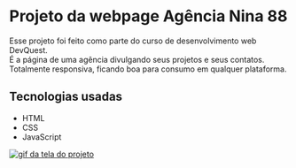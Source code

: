 # Projeto da webpage Agência Nina 88

Esse projeto foi feito como parte do curso de desenvolvimento web DevQuest. <br>
É a página de uma agência divulgando seus projetos e seus contatos. <br>
Totalmente responsiva, ficando boa para consumo em qualquer plataforma.

## Tecnologias usadas

- HTML
- CSS
- JavaScript

[<img src="./agencia.gif" alt="gif da tela do projeto">](https://github.com/Roni-88)

